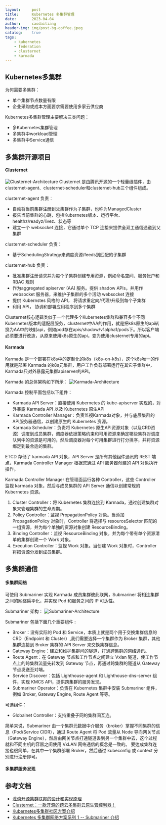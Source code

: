 ```yaml
---
layout:     post
title:      Kubernetes 多集群管理
date:       2023-04-04
author:     caodailiang
header-img: img/post-bg-coffee.jpeg
catalog: 	true
tags:
    - kubernetes
    - federation
    - clusternet
    - karmada
---
```


## Kubernetes多集群
为何需要多集群：
- 单个集群节点数量有限
- 企业采购或成本方面要求需要使用多家云供应商

Kubernetes多集群管理主要解决三类问题：
- 多Kubernetes集群管理
- 多集群中workload管理
- 多集群中Service通信

## 多集群开源项目
#### Clusternet
![Clusternet-Architecture](https://caodailiang.github.io/img/posts/clusternet-arch.png)
Clusternet 是由腾讯开源的一个轻量级插件，由clusternet-agent、clusternet-scheduler和clusternet-hub三个组件组成。

clusternet-agent 负责：
- 自动将当前集群注册到父集群作为子集群，也称为ManagedCluster
- 报告当前集群的心跳，包括Kubernetes版本、运行平台、healthz/readyz/livez、状态等
- 建立一个 websocket 连接，它通过单个 TCP 连接来提供全双工通信通道到父集群

clusternet-scheduler 负责：
- 基于SchedulingStrategy来调度资源/feeds到匹配的子集群

clusternet-hub 负责：
- 批准集群注册请求并为每个子集群创建专用资源，例如命名空间、服务帐户和 RBAC 规则
- 作为aggregated apiserver (AA) 服务。提供 shadow APIs，并用作 websocket 服务器，来维护子集群的多个活动 websocket 连接
- 提供 Kubernstes 风格的 API， 将请求重定向/代理/升级到每个子集群
- 利用 API， 协调和部署应用程序到多个集群

Clusternet核心逻辑类似于一个代理多个Kubernetes集群和兼容多个不同Kubernetes版本的适配层服务，clusternet中AA的作用，就是把k8s原生的api转换为AA中的映射api，例如pod存在apis/shadow/v1alpha1/pods下。所以客户端必须要进行改造，从原来使用k8s原生的api，变为使用clusternet专用的api。

#### Karmada
Karmada 是一个部署在k8s中的定制化的k8s（k8s-on-k8s），这个k8s唯一的作用就是部署 Karmada 的k8s元集群，用户工作负载部署运行在其它子集群中，Karmada只对外暴露元集群apiserver的API。

Karmada 的总体架构如下所示：
![Karmada-Architecture](https://caodailiang.github.io/img/posts/karmada-arch.png)

Karmada 控制平面包括以下组件：
- Karmada API Server：直接使用 Kubernetes 的 kube-apiserver 实现的，对外暴露 Karmada API 以及 Kubernetes 原生API
- Karmada Controller Manager：负责监视Karmada对象，并与底层集群的API服务器通信，以创建原生的 Kubernetes 资源。
- Karmada Scheduler：负责将 Kubernetes 原生API资源对象（以及CRD资源）调度到成员集群，调度器依据策略约束和可用资源来确定哪些集群对调度队列中的资源是可用的，然后调度器对每个可用集群进行打分排序，并将资源绑定到最合适的集群。

ETCD 存储了 karmada API 对象，API Server 是所有其他组件通讯的 REST 端点，Karmada Controller Manager 根据您通过 API 服务器创建的 API 对象执行操作。

Karmada Controller Manager 在管理面运行各种 Controller，这些 Controller 监视 karmada 对象，然后与成员集群的 API Server 通信以创建常规的 Kubernetes 资源。 
1. Cluster Controller：将 Kubernetes 集群连接到 Karmada，通过创建集群对象来管理集群的生命周期。
2. Policy Controller：监视 PropagationPolicy 对象。当添加 PropagationPolicy 对象时，Controller 将选择与 resourceSelector 匹配的一组资源，并为每个单独的资源对象创建 ResourceBinding。
3. Binding Controller：监视 ResourceBinding 对象，并为每个带有单个资源清单的集群创建一个 Work 对象。
4. Execution Controller：监视 Work 对象。当创建 Work 对象时，Controller 将把资源分发到成员集群。

## 多集群通信
#### 多集群网络
可使用 Submariner 实现 Karmada 成员集群彼此联网，Submariner 将相连集群之间的网络扁平化，并实现 Pod 和服务之间的 IP 可达性。

Submariner 架构：
![Submariner-Architecture](https://caodailiang.github.io/img/posts/submariner-architecture.jpg)

Submariner 包括下面几个重要组件 :
- Broker：没有实际的 Pod 和 Service，本质上就是两个用于交换集群信息的 CRD（Endpoint 和 Cluster）,我们需要选择一个集群作为 Broker 集群，其他集群连接到 Broker 集群的 API Server 来交换集群信息。
- Gateway Engine：建立和维护集群间的隧道，打通跨集群的网络通讯。
- Route Agent：在 Gateway 节点和工作节点之间建立 Vxlan 隧道，使工作节点上的跨集群流量先转发到 Gateway 节点，再通过跨集群的隧道从 Gateway 节点发送至对端。
- Service Discover：包括 Lighthouse-agent 和 Lighthouse-dns-server 组件，实现 KMCS API，提供跨集群的服务发现。
- Submariner Operator：负责在 Kubernetes 集群中安装 Submariner 组件，例如 Broker, Gateway Engine, Route Agent 等等。

可选组件：
- Globalnet Controller：支持重叠子网的集群间互连。

简单来说，Submariner 由一个集群元数据中介服务（broker）掌握不同集群的信息（Pod/Service CIDR），通过 Route Agent 将 Pod 流量从 Node 导向网关节点（Gateway Engine），然后由网关节点打通隧道丢到另一个集群中去，这个过程就和不同主机的容器之间使用 VxLAN 网络通信的概念是一致的。 要达成集群连接也很简单，在其中一个集群部署 Broker，然后通过 kubeconfig 或 context 分别进行注册即可。

#### 多集群服务发现


## 参考文档
- [浅谈开源集群联邦的设计和实现原理](https://cvvz.fun/post/kube-federation/)
- [Clusternet：一款开源的跨云多集群云原生管控利器！](https://juejin.cn/post/7056585357164281886)
- [Kubernetes多集群社区方案介绍](https://www.ctyun.cn/developer/article/430438379012165)
- [Kubernetes 多集群网络方案系列 1 -- Submariner 介绍](https://www.cnblogs.com/ztguang/p/17959579)